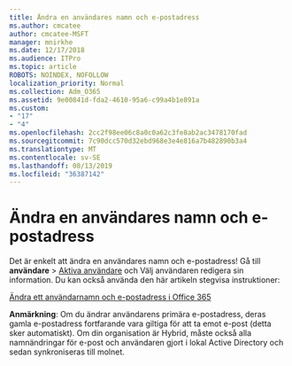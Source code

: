```yaml
---
title: Ändra en användares namn och e-postadress
ms.author: cmcatee
author: cmcatee-MSFT
manager: mnirkhe
ms.date: 12/17/2018
ms.audience: ITPro
ms.topic: article
ROBOTS: NOINDEX, NOFOLLOW
localization_priority: Normal
ms.collection: Adm_O365
ms.assetid: 9e00841d-fda2-4610-95a6-c99a4b1e891a
ms.custom:
- "17"
- "4"
ms.openlocfilehash: 2cc2f98ee06c8a0c0a62c3fe8ab2ac3478170fad
ms.sourcegitcommit: 7c90dcc570d32ebd968e3e4e816a7b482890b3a4
ms.translationtype: MT
ms.contentlocale: sv-SE
ms.lasthandoff: 08/13/2019
ms.locfileid: "36387142"
---
```

# <a name="change-a-users-name-and-email-address"></a>Ändra en användares namn och e-postadress

Det är enkelt att ändra en användares namn och e-postadress! Gå till **användare** \> [Aktiva användare](https://go.microsoft.com/fwlink/p/?linkid=834822) och Välj användaren redigera sin information. Du kan också använda den här artikeln stegvisa instruktioner:
  
[Ändra ett användarnamn och e-postadress i Office 365](https://docs.microsoft.com/en-us/office365/admin/add-users/change-a-user-name-and-email-address)
  
 **Anmärkning**: Om du ändrar användarens primära e-postadress, deras gamla e-postadress fortfarande vara giltiga för att ta emot e-post (detta sker automatiskt). Om din organisation är Hybrid, måste också alla namnändringar för e-post och användaren gjort i lokal Active Directory och sedan synkroniseras till molnet.